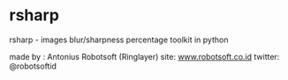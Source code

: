 # rsharp
rsharp - images blur/sharpness percentage toolkit in python

made by : Antonius Robotsoft (Ringlayer)
site:
www.robotsoft.co.id
twitter: @robotsoftid

